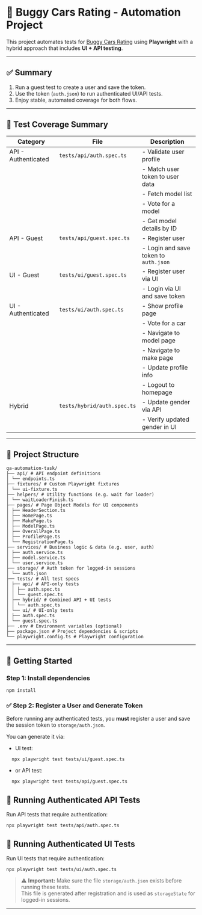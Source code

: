 # 🚗 Buggy Cars Rating - Automation Project

This project automates tests for [Buggy Cars Rating](https://buggy.justtestit.org) using **Playwright** with a hybrid approach that includes **UI + API testing**.

---

## ✅ Summary

1. Run a guest test to create a user and save the token.
2. Use the token (`auth.json`) to run authenticated UI/API tests.
3. Enjoy stable, automated coverage for both flows.

---

## 🧪 Test Coverage Summary

| Category | File                            | Description                                      |
|----------|----------------------------------|--------------------------------------------------|
| API - Authenticated | `tests/api/auth.spec.ts`       | - Validate user profile  
|          |                                  | - Match user token to user data  
|          |                                  | - Fetch model list  
|          |                                  | - Vote for a model  
|          |                                  | - Get model details by ID  
| API - Guest        | `tests/api/guest.spec.ts`      | - Register user  
|          |                                  | - Login and save token to `auth.json`  
| UI - Guest         | `tests/ui/guest.spec.ts`       | - Register user via UI  
|          |                                  | - Login via UI and save token  
| UI - Authenticated | `tests/ui/auth.spec.ts`        | - Show profile page  
|          |                                  | - Vote for a car  
|          |                                  | - Navigate to model page  
|          |                                  | - Navigate to make page  
|          |                                  | - Update profile info  
|          |                                  | - Logout to homepage  
| Hybrid             | `tests/hybrid/auth.spec.ts`    | - Update gender via API  
|          |                                  | - Verify updated gender in UI  

---

## 📁 Project Structure

```
qa-automation-task/
├── api/ # API endpoint definitions
│ └── endpoints.ts
├── fixtures/ # Custom Playwright fixtures
│ └── ui-fixture.ts
├── helpers/ # Utility functions (e.g. wait for loader)
│ └── waitLoaderFinish.ts
├── pages/ # Page Object Models for UI components
│ ├── HeaderSection.ts
│ ├── HomePage.ts
│ ├── MakePage.ts
│ ├── ModelPage.ts
│ ├── OverallPage.ts
│ ├── ProfilePage.ts
│ └── RegistrationPage.ts
├── services/ # Business logic & data (e.g. user, auth)
│ ├── auth.service.ts
│ ├── model.service.ts
│ └── user.service.ts
├── storage/ # Auth token for logged-in sessions
│ └── auth.json
├── tests/ # All test specs
│ ├── api/ # API-only tests
│ │ ├── auth.spec.ts
│ │ └── guest.spec.ts
│ ├── hybrid/ # Combined API + UI tests
│ │ └── auth.spec.ts
│ └── ui/ # UI-only tests
│ ├── auth.spec.ts
│ └── guest.spec.ts
├── .env # Environment variables (optional)
├── package.json # Project dependencies & scripts
└── playwright.config.ts # Playwright configuration
```

---

## 🚀 Getting Started

### Step 1: Install dependencies

```
npm install
```

### ✅ Step 2: Register a User and Generate Token

Before running any authenticated tests, you **must** register a user and save the session token to `storage/auth.json`.

You can generate it via:

- UI test:

```
  npx playwright test tests/ui/guest.spec.ts
```

- or API test:
```
  npx playwright test tests/api/guest.spec.ts
```

## 🧪 Running Authenticated API Tests

Run API tests that require authentication:

```
npx playwright test tests/api/auth.spec.ts
```

## 🧪 Running Authenticated UI Tests

Run UI tests that require authentication:

```
npx playwright test tests/ui/auth.spec.ts
```



> ⚠️ **Important:** Make sure the file `storage/auth.json` exists before running these tests.  
> This file is generated after registration and is used as `storageState` for logged-in sessions.

---


